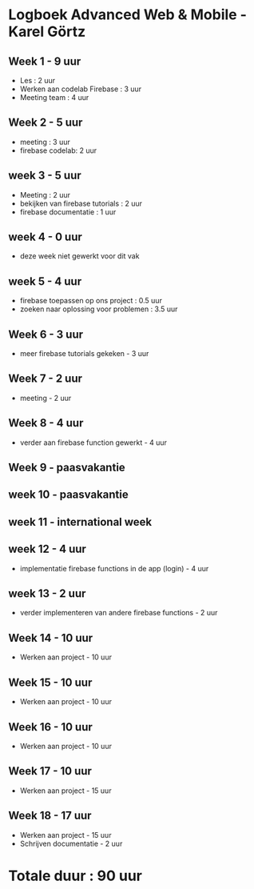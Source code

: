 # Logboek Advanced Web & Mobile - Karel Görtz
## Week 1 - 9 uur
* Les : 2 uur
* Werken aan codelab Firebase : 3 uur
* Meeting team : 4 uur

## Week 2 - 5 uur
* meeting : 3 uur
* firebase codelab: 2 uur 

## week 3 - 5 uur
* Meeting : 2 uur
* bekijken van firebase tutorials : 2 uur
* firebase documentatie : 1 uur

## week 4 - 0 uur
* deze week niet gewerkt voor dit vak

## week 5 - 4 uur
* firebase toepassen op ons project : 0.5 uur
* zoeken naar oplossing voor problemen : 3.5 uur

## Week 6 - 3 uur
* meer firebase tutorials gekeken - 3 uur

## Week 7 - 2 uur
* meeting - 2 uur 

## Week 8 - 4 uur
* verder aan firebase function gewerkt - 4 uur

## Week 9 - paasvakantie

## week 10 - paasvakantie

## week 11 - international week

## week 12 - 4 uur
* implementatie firebase functions in de app (login) - 4 uur

## week 13 - 2 uur
* verder implementeren van andere firebase functions - 2 uur

## Week 14 - 10 uur
* Werken aan project - 10 uur

## Week 15 - 10 uur
* Werken aan project - 10 uur

## Week 16 - 10 uur
* Werken aan project - 10 uur

## Week 17 - 10 uur
* Werken aan project - 15 uur

## Week 18 - 17 uur
* Werken aan project - 15 uur
* Schrijven documentatie - 2 uur

# Totale duur : 90 uur